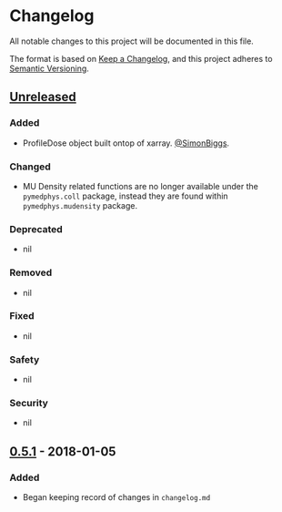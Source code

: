 # Changelog
All notable changes to this project will be documented in this file.

The format is based on [Keep a Changelog](https://keepachangelog.com/en/1.0.0/),
and this project adheres to [Semantic Versioning](https://semver.org/spec/v2.0.0.html).

## [Unreleased]
### Added
- ProfileDose object built ontop of xarray. [@SimonBiggs](https://gitlab.com/SimonBiggs).

### Changed
- MU Density related functions are no longer available under the `pymedphys.coll` package, instead they are found within `pymedphys.mudensity` package.

### Deprecated
- nil

### Removed
- nil

### Fixed
- nil

### Safety
- nil

### Security
- nil


## [0.5.1] - 2018-01-05
### Added
- Began keeping record of changes in `changelog.md`


[Unreleased]: https://gitlab.com/pymedphys/pymedphys/compare/v0.5.1...master
[0.5.1]: https://gitlab.com/pymedphys/pymedphys/compare/v0.4.3...v0.5.1
